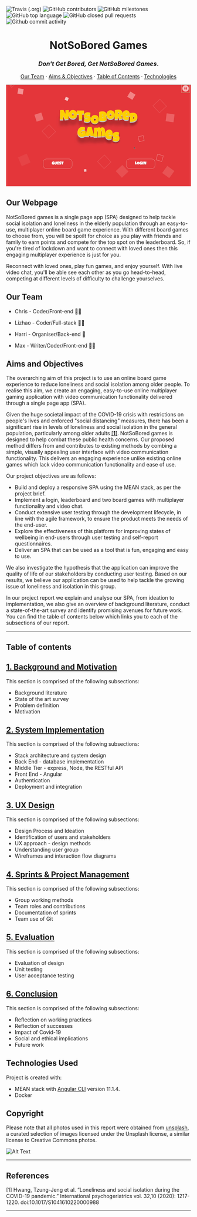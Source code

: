 
![Travis (.org)](https://img.shields.io/travis/ChrisEssery/group-project)
![GitHub contributors](https://img.shields.io/github/contributors/ChrisEssery/group-project)
![GitHub milestones](https://img.shields.io/github/milestones/open/ChrisEssery/group-project)
![GitHub top language](https://img.shields.io/github/languages/top/ChrisEssery/group-project)
![GitHub closed pull requests](https://img.shields.io/github/issues-pr-closed-raw/ChrisEssery/group-project)
![Github commit activity](https://img.shields.io/github/commit-activity/w/ChrisEssery/group-project)


<div align="center">

# NotSoBored Games
### *Don't Get Bored, Get NotSoBored Games*.
[Our Team](#our-team) · [Aims & Objectives](#aims-and-objectives) · [Table of Contents](#table-of-contents) · [Technologies](#technologies)

![alt text](https://github.com/ChrisEssery/group-project/blob/dev/Logo/Hnet.com-image.gif)


</div>


<div align="left">

## Our Webpage

NotSoBored games is a single page app (SPA) designed to help tackle social isolation and loneliness in the elderly population through an easy-to-use, multiplayer online board game experience. With different board games to choose from, you will be spoilt for choice as you play with friends and family to earn points and compete for the top spot on the leaderboard. So, if you're tired of lockdown and want to connect with loved ones then this engaging multiplayer experience is just for you.

Reconnect with loved ones, play fun games, and enjoy yourself. With live video chat, you'll be able see each other as you go head-to-head, competing at different levels of difficulty to challenge yourselves.


## Our Team

* Chris - Coder/Front-end :technologist:

* Lizhao - Coder/Full-stack :woman_technologist:

* Harri - Organiser/Back-end :prince:

* Max - Writer/Coder/Front-end :artist:


## Aims and Objectives

The overarching aim of this project is to use an online board game experience to reduce loneliness and social isolation among older people. To realise this aim, we create an engaging, easy-to-use online multiplayer gaming application with video communication functionality delivered through a single page app (SPA).

Given the huge societal impact of the COVID-19 crisis with restrictions on people's lives and enforced "social distancing" measures, there has been a significant rise in levels of loneliness and social isolation in the general population, particularly among older adults [[**1**]](#references).  NotSoBored games is designed to help combat these public health concerns. Our proposed method differs from and contributes to existing methods by combing a simple, visually appealing user interface with video communication functionality. This delivers an engaging experience unlike existing online games which lack video communication functionality and ease of use.

Our project objectives are as follows:

  * Build and deploy a responsive SPA using the MEAN stack, as per the project brief.
  * Implement a login, leaderboard and two board games with multiplayer functionality and video chat.
  * Conduct extensive user testing through the development lifecycle, in line with the agile framework, to ensure the product meets the needs of the end-user.
  * Explore the effectiveness of this platform for improving states of wellbeing in end-users through user testing and self-report questionnaires.
  * Deliver an SPA that can be used as a tool that is fun, engaging and easy to use.

We also investigate the hypothesis that the application can improve the quality of life of our stakeholders by conducting user testing. Based on our results, we believe our application can be used to help tackle the growing issue of loneliness and isolation in this group.

In our project report we explain and analyse our SPA, from ideation to implementation, we also give an overview of background literature, conduct a state-of-the-art survey and identify promising avenues for future work. You can find the table of contents below which links you to each of the subsections of our report.

___

## Table of contents

## [1. Background and Motivation](Portfolio/Background.md)

This section is comprised of the following subsections:

* Background literature
* State of the art survey
* Problem definition
* Motivation

## [2. System Implementation](Portfolio/System_Implementation.md)

This section is comprised of the following subsections:

* Stack architecture and system design
* Back End - database implementation
* Middle Tier - express, Node, the RESTful API
* Front End - Angular
* Authentication
* Deployment and integration

## [3. UX Design](Portfolio/UX_Design.md)

This section is comprised of the following subsections:

* Design Process and Ideation
* Identification of users and stakeholders
* UX approach - design methods
* Understanding user group
* Wireframes and interaction flow diagrams


## [4. Sprints & Project Management](Portfolio/Sprints_Project_Management.md)

This section is comprised of the following subsections:

* Group working methods
* Team roles and contributions
* Documentation of sprints
* Team use of Git


## [5. Evaluation](Portfolio/Evaluation.md)

This section is comprised of the following subsections:

* Evaluation of design
* Unit testing
* User acceptance testing

## [6. Conclusion](Portfolio/Conclusion.md)

This section is comprised of the following subsections:

* Reflection on working practices
* Reflection of successes
* Impact of Covid-19
* Social and ethical implications
* Future work


## Technologies Used
Project is created with:
* MEAN stack with [Angular CLI](https://github.com/angular/angular-cli) version 11.1.4.
* Docker


## Copyright

Please note that all photos used in this report were obtained from [unsplash](https://unsplash.com/), a curated selection of images licensed under the Unsplash license, a similar license to Creative Commons photos.


![Alt Text](https://media.giphy.com/media/vFKqnCdLPNOKc/giphy.gif)</div>

___

## References

[1] Hwang, Tzung-Jeng et al. “Loneliness and social isolation during the COVID-19 pandemic.” International psychogeriatrics vol. 32,10 (2020): 1217-1220. doi:10.1017/S1041610220000988

___
